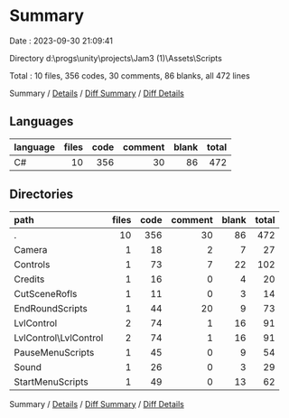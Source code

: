# Summary

Date : 2023-09-30 21:09:41

Directory d:\\progs\\unity\\projects\\Jam3 (1)\\Assets\\Scripts

Total : 10 files,  356 codes, 30 comments, 86 blanks, all 472 lines

Summary / [Details](details.md) / [Diff Summary](diff.md) / [Diff Details](diff-details.md)

## Languages
| language | files | code | comment | blank | total |
| :--- | ---: | ---: | ---: | ---: | ---: |
| C# | 10 | 356 | 30 | 86 | 472 |

## Directories
| path | files | code | comment | blank | total |
| :--- | ---: | ---: | ---: | ---: | ---: |
| . | 10 | 356 | 30 | 86 | 472 |
| Camera | 1 | 18 | 2 | 7 | 27 |
| Controls | 1 | 73 | 7 | 22 | 102 |
| Credits | 1 | 16 | 0 | 4 | 20 |
| CutSceneRofls | 1 | 11 | 0 | 3 | 14 |
| EndRoundScripts | 1 | 44 | 20 | 9 | 73 |
| LvlControl | 2 | 74 | 1 | 16 | 91 |
| LvlControl\\LvlControl | 2 | 74 | 1 | 16 | 91 |
| PauseMenuScripts | 1 | 45 | 0 | 9 | 54 |
| Sound | 1 | 26 | 0 | 3 | 29 |
| StartMenuScripts | 1 | 49 | 0 | 13 | 62 |

Summary / [Details](details.md) / [Diff Summary](diff.md) / [Diff Details](diff-details.md)